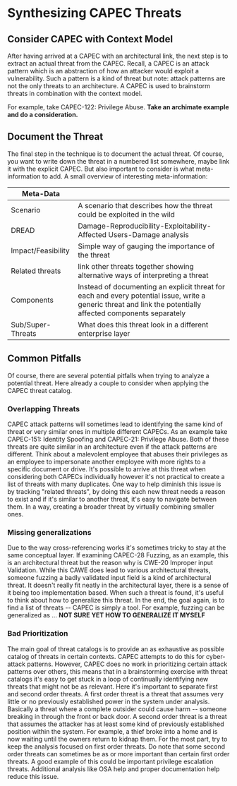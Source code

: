 # Synthesizing CAPEC Threats

## Consider CAPEC with Context Model
After having arrived at a CAPEC with an architectural link, the next step is to extract an actual threat from the CAPEC.
Recall, a CAPEC is an attack pattern which is an abstraction of how an attacker would exploit a vulnerability.
Such a pattern is a kind of threat but note: attack patterns are not the only threats to an architecture.
A CAPEC is used to brainstorm threats in combination with the context model.

For example, take CAPEC-122: Privilege Abuse.
**Take an archimate example and do a consideration.**

## Document the Threat
The final step in the technique is to document the actual threat.
Of course, you want to write down the threat in a numbered list somewhere, maybe link it with the explicit CAPEC.
But also important to consider is what meta-information to add.
A small overview of interesting meta-information:

| Meta-Data  | |
| --- | --- |
| Scenario | A scenario that describes how the threat could be exploited in the wild |
| DREAD | Damage-Reproducibility-Exploitability-Affected Users-Damage analysis |
| Impact/Feasibility | Simple way of gauging the importance of the threat |
| Related threats | link other threats together showing alternative ways of interpreting a threat |
| Components | Instead of documenting an explicit threat for each and every potential issue, write a generic threat and link the potentially affected components separately |
| Sub/Super-Threats | What does this threat look in a different enterprise layer


## Common Pitfalls
Of course, there are several potential pitfalls when trying to analyze a potential threat.
Here already a couple to consider when applying the CAPEC threat catalog.

### Overlapping Threats

CAPEC attack patterns will sometimes lead to identifying the same kind of threat or very similar ones in multiple different CAPECs.
As an example take CAPEC-151: Identity Spoofing and CAPEC-21: Privilege Abuse.
Both of these threats are quite similar in an architecture even if the attack patterns are different.
Think about a malevolent employee that abuses their privileges as an employee to impersonate another employee with more rights to a specific document or drive.
It's possible to arrive at this threat when considering both CAPECs individually however it's not practical to create a list of threats with many duplicates.
One way to help diminish this issue is by tracking "related threats", by doing this each new threat needs a reason to exist and if it's similar to another threat, it's easy to navigate between them.
In a way, creating a broader threat by virtually combining smaller ones.

### Missing generalizations

Due to the way cross-referencing works it's sometimes tricky to stay at the same conceptual layer.
If examining CAPEC-28 Fuzzing, as an example, this is an architectural threat but the reason why is CWE-20 Improper input Validation.
While this CAWE does lead to various architectural threats, someone fuzzing a badly validated input field is a kind of architectural threat.
It doesn't really fit neatly in the architectural layer, there is a sense of it being too implementation based.
When such a threat is found, it's useful to think about how to generalize this threat.
In the end, the goal again, is to find a list of threats -- CAPEC is simply a tool.
For example, fuzzing can be generalized as ... **NOT SURE YET HOW TO GENERALIZE IT MYSELF**

### Bad Prioritization

The main goal of threat catalogs is to provide an as exhaustive as possible catalog of threats in certain contexts.
CAPEC attempts to do this for cyber-attack patterns.
However, CAPEC does no work in prioritizing certain attack patterns over others, this means that in a brainstorming exercise with threat catalogs it's easy to get stuck in a loop of continually identifying new threats that might not be as relevant.
Here it's important to separate first and second order threats.
A first order threat is a threat that assumes very little or no previously established power in the system under analysis.
Basically a threat where a complete outsider could cause harm -- someone breaking in through the front or back door.
A second order threat is a threat that assumes the attacker has at least some kind of previously established position within the system.
For example, a thief broke into a home and is now waiting until the owners return to kidnap them.
For the most part, try to keep the analysis focused on first order threats.
Do note that some second order threats can sometimes be as or more important than certain first order threats.
A good example of this could be important privilege escalation threats.
Additional analysis like OSA help and proper documentation help reduce this issue.
